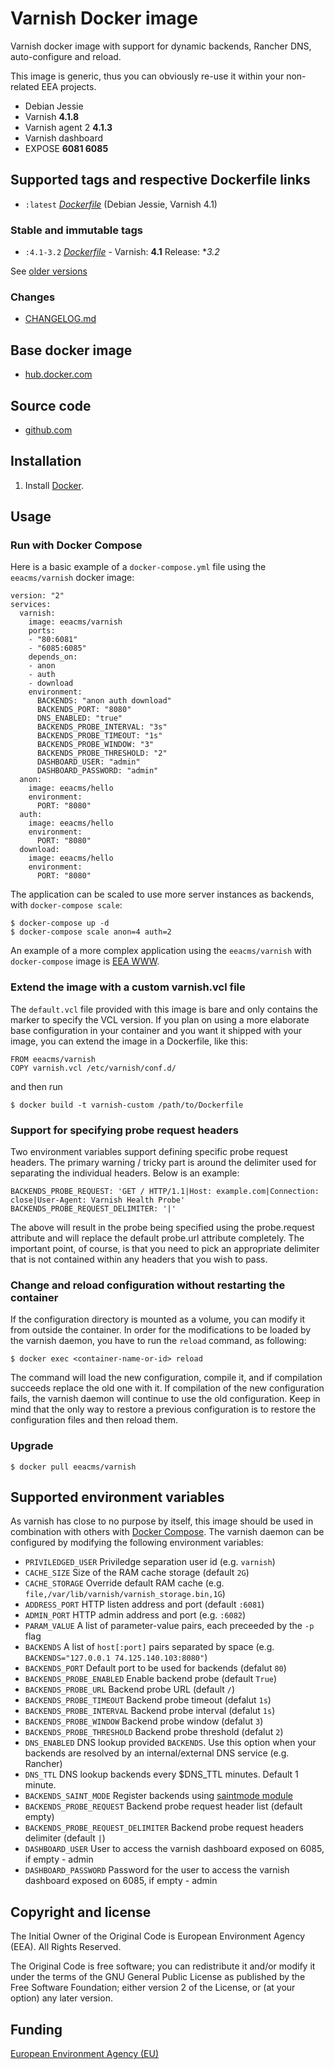 # Varnish Docker image

Varnish docker image with support for dynamic backends, Rancher DNS, auto-configure
and reload.

This image is generic, thus you can obviously re-use it within
your non-related EEA projects.

 - Debian Jessie
 - Varnish **4.1.8**
 - Varnish agent 2 **4.1.3**
 - Varnish dashboard
 - EXPOSE **6081 6085**

## Supported tags and respective Dockerfile links

  - `:latest` [*Dockerfile*](https://github.com/eea/eea.docker.varnish/blob/master/varnish/Dockerfile) (Debian Jessie, Varnish 4.1)

### Stable and immutable tags

  - `:4.1-3.2` [*Dockerfile*](https://github.com/eea/eea.docker.varnish/tree/4.1-3.2/varnish/Dockerfile) - Varnish: **4.1** Release: **3.2*

See [older versions](https://github.com/eea/eea.docker.varnish/releases)

### Changes

 - [CHANGELOG.md](https://github.com/eea/eea.docker.varnish/blob/master/CHANGELOG.md)

## Base docker image

 - [hub.docker.com](https://registry.hub.docker.com/u/eeacms/varnish)

## Source code

  - [github.com](http://github.com/eea/eea.docker.varnish)


## Installation

1. Install [Docker](https://www.docker.com/).


## Usage

### Run with Docker Compose

Here is a basic example of a `docker-compose.yml` file using the `eeacms/varnish` docker image:

    version: "2"
    services:
      varnish:
        image: eeacms/varnish
        ports:
        - "80:6081"
        - "6085:6085"
        depends_on:
        - anon
        - auth
        - download
        environment:
          BACKENDS: "anon auth download"
          BACKENDS_PORT: "8080"
          DNS_ENABLED: "true"
          BACKENDS_PROBE_INTERVAL: "3s"
          BACKENDS_PROBE_TIMEOUT: "1s"
          BACKENDS_PROBE_WINDOW: "3"
          BACKENDS_PROBE_THRESHOLD: "2"
          DASHBOARD_USER: "admin"
          DASHBOARD_PASSWORD: "admin"
      anon:
        image: eeacms/hello
        environment:
          PORT: "8080"
      auth:
        image: eeacms/hello
        environment:
          PORT: "8080"
      download:
        image: eeacms/hello
        environment:
          PORT: "8080"


The application can be scaled to use more server instances as backends, with `docker-compose scale`:

    $ docker-compose up -d
    $ docker-compose scale anon=4 auth=2

An example of a more complex application using the `eeacms/varnish` with `docker-compose`
image is [EEA WWW](https://github.com/eea/eea.docker.www).


### Extend the image with a custom varnish.vcl file

The `default.vcl` file provided with this image is bare and only contains
the marker to specify the VCL version. If you plan on using a more
elaborate base configuration in your container and you want it shipped with
your image, you can extend the image in a Dockerfile, like this:

    FROM eeacms/varnish
    COPY varnish.vcl /etc/varnish/conf.d/

and then run

    $ docker build -t varnish-custom /path/to/Dockerfile

### Support for specifying probe request headers

Two environment variables support defining specific probe request headers.
The primary warning / tricky part is around the delimiter used for separating
the individual headers. Below is an example:

    BACKENDS_PROBE_REQUEST: 'GET / HTTP/1.1|Host: example.com|Connection: close|User-Agent: Varnish Health Probe'
    BACKENDS_PROBE_REQUEST_DELIMITER: '|'

The above will result in the probe being specified using the probe.request attribute
and will replace the default probe.url attribute completely.
The important point, of course, is that you need to pick an appropriate delimiter
that is not contained within any headers that you wish to pass.

### Change and reload configuration without restarting the container

If the configuration directory is mounted as a volume, you can modify
it from outside the container. In order for the modifications
to be loaded by the varnish daemon, you have to run the `reload` command,
as following:

    $ docker exec <container-name-or-id> reload

The command will load the new configuration, compile it, and if compilation
succeeds replace the old one with it. If compilation of the new configuration
fails, the varnish daemon will continue to use the old configuration.
Keep in mind that the only way to restore a previous configuration is to
restore the configuration files and then reload them.


### Upgrade

    $ docker pull eeacms/varnish

## Supported environment variables ##


As varnish has close to no purpose by itself, this image should be used
in combination with others with [Docker Compose](https://docs.docker.com/compose/).
The varnish daemon can be configured by modifying the following environment variables:

* `PRIVILEDGED_USER` Priviledge separation user id (e.g. `varnish`)
* `CACHE_SIZE` Size of the RAM cache storage (default `2G`)
* `CACHE_STORAGE` Override default RAM cache (e.g. `file,/var/lib/varnish/varnish_storage.bin,1G`)
* `ADDRESS_PORT` HTTP listen address and port (default `:6081`)
* `ADMIN_PORT` HTTP admin address and port (e.g. `:6082`)
* `PARAM_VALUE` A list of parameter-value pairs, each preceeded by the `-p` flag
* `BACKENDS` A list of `host[:port]` pairs separated by space
  (e.g. `BACKENDS="127.0.0.1 74.125.140.103:8080"`)
* `BACKENDS_PORT` Default port to be used for backends (defalut `80`)
* `BACKENDS_PROBE_ENABLED` Enable backend probe (default `True`)
* `BACKENDS_PROBE_URL` Backend probe URL (default `/`)
* `BACKENDS_PROBE_TIMEOUT` Backend probe timeout (defalut `1s`)
* `BACKENDS_PROBE_INTERVAL` Backend probe interval (defalut `1s`)
* `BACKENDS_PROBE_WINDOW` Backend probe window (defalut `3`)
* `BACKENDS_PROBE_THRESHOLD` Backend probe threshold (defalut `2`)
* `DNS_ENABLED` DNS lookup provided `BACKENDS`. Use this option when your backends are resolved by an internal/external DNS service (e.g. Rancher)
* `DNS_TTL` DNS lookup backends every $DNS_TTL minutes. Default 1 minute.
* `BACKENDS_SAINT_MODE` Register backends using [saintmode module](https://github.com/varnish/varnish-modules/blob/master/docs/saintmode.rst)
* `BACKENDS_PROBE_REQUEST` Backend probe request header list (default empty)
* `BACKENDS_PROBE_REQUEST_DELIMITER` Backend probe request headers delimiter (default `|`)
* `DASHBOARD_USER` User to access the varnish dashboard exposed on 6085, if empty - admin
* `DASHBOARD_PASSWORD` Password for the user to access the varnish dashboard exposed on 6085, if empty - admin

## Copyright and license

The Initial Owner of the Original Code is European Environment Agency (EEA).
All Rights Reserved.

The Original Code is free software;
you can redistribute it and/or modify it under the terms of the GNU
General Public License as published by the Free Software Foundation;
either version 2 of the License, or (at your option) any later
version.


## Funding

[European Environment Agency (EU)](http://eea.europa.eu)
